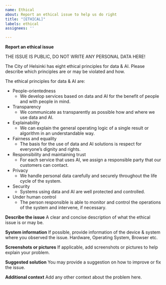 ```yaml
---
name: Ethical
about: Report an ethical issue to help us do right
title: "[ETHICAL]"
labels: ethical
assignees: ''

---
```


**Report an ethical issue**

THE ISSUE IS PUBLIC, DO NOT WRITE ANY PERSONAL DATA HERE!

The City of Helsinki has eight ethical principles for data & AI. Please describe which principles are or may be violated and how.

The ethical principles for data & AI are:

 - People-orientedness
    - We develop services based on data and AI for the benefit of people and with people in mind.
 - Transparency
    - We communicate as transparently as possible how and where we use data and AI.
 - Explainability
    - We can explain the general operating logic of a single result or algorithm in an understandable way. 
 - Fairness and equality 
    - The basis for the use of data and AI solutions is respect for everyone’s dignity and rights. 
 - Responsibility and maintaining trust
    - For each service that uses AI, we assign a responsible party that our customers can contact.
 - Privacy 
    - We handle personal data carefully and securely throughout the life cycle of the system.
 - Security 
    - Systems using data and AI are well protected and controlled.
 - Under human control
    - The person responsible is able to monitor and control the operations of the system and intervene, if necessary.

**Describe the issue**
A clear and concise description of what the ethical issue is or may be. 

**System information**
If possible, provide information of the device & system where you observed the issue. Hardware, Operating System, Browser etc.

**Screenshots or pictures**
If applicable, add screenshots or pictures to help explain your problem.

**Suggested solution**
You may provide a suggestion on how to improve or fix the issue.

**Additional context**
Add any other context about the problem here.
